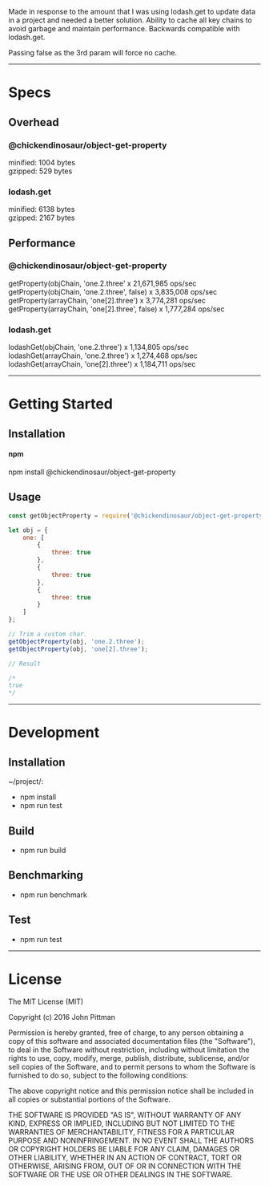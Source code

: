 Made in response to the amount that I was using lodash.get to update data in a project and needed a better solution. Ability to cache all key chains to avoid garbage and maintain performance. Backwards compatible with lodash.get.

Passing false as the 3rd param will force no cache.

---  

# Specs  

## Overhead  

### @chickendinosaur/object-get-property
minified: 1004 bytes  
gzipped: 529 bytes  

### lodash.get
minified: 6138 bytes  
gzipped: 2167 bytes  

## Performance  

### @chickendinosaur/object-get-property

getProperty(objChain, 'one.2.three' x 21,671,985 ops/sec  
getProperty(objChain, 'one.2.three', false) x 3,835,008 ops/sec  
getProperty(arrayChain, 'one[2].three') x 3,774,281 ops/sec  
getProperty(arrayChain, 'one[2].three', false) x 1,777,284 ops/sec  

### lodash.get

lodashGet(objChain, 'one.2.three') x 1,134,805 ops/sec  
lodashGet(arrayChain, 'one.2.three') x 1,274,468 ops/sec  
lodashGet(arrayChain, 'one[2].three') x 1,184,711 ops/sec  

---  

# Getting Started  

## Installation

#### npm  

npm install @chickendinosaur/object-get-property

## Usage

```javascript
const getObjectProperty = require('@chickendinosaur/object-get-property');

let obj = {
	one: [
		{
			three: true
		},
		{
			three: true
		},
		{
			three: true
		}
	]
};

// Trim a custom char.
getObjectProperty(obj, 'one.2.three');
getObjectProperty(obj, 'one[2].three');

// Result

/*
true
*/
```
---  

# Development  

## Installation  

~/project/:

* npm install
* npm run test

## Build  

* npm run build

## Benchmarking  

* npm run benchmark

## Test  

* npm run test

---  

# License  

The MIT License (MIT)

Copyright (c) 2016 John Pittman

Permission is hereby granted, free of charge, to any person obtaining a copy
of this software and associated documentation files (the "Software"), to deal
in the Software without restriction, including without limitation the rights
to use, copy, modify, merge, publish, distribute, sublicense, and/or sell
copies of the Software, and to permit persons to whom the Software is
furnished to do so, subject to the following conditions:

The above copyright notice and this permission notice shall be included in all
copies or substantial portions of the Software.

THE SOFTWARE IS PROVIDED "AS IS", WITHOUT WARRANTY OF ANY KIND, EXPRESS OR
IMPLIED, INCLUDING BUT NOT LIMITED TO THE WARRANTIES OF MERCHANTABILITY,
FITNESS FOR A PARTICULAR PURPOSE AND NONINFRINGEMENT. IN NO EVENT SHALL THE
AUTHORS OR COPYRIGHT HOLDERS BE LIABLE FOR ANY CLAIM, DAMAGES OR OTHER
LIABILITY, WHETHER IN AN ACTION OF CONTRACT, TORT OR OTHERWISE, ARISING FROM,
OUT OF OR IN CONNECTION WITH THE SOFTWARE OR THE USE OR OTHER DEALINGS IN THE
SOFTWARE.
